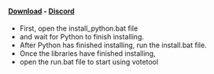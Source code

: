 #### [Download](https://github.com/Proclaim67/Probot-Vote/archive/refs/heads/main.zip) - [Discord](https://discord.gg/nWE3kMA38a)
- First, open the install_python.bat file
- and wait for Python to finish installing.
- After Python has finished installing, run the install.bat file.
- Once the libraries have finished installing, 
- open the run.bat file to start using votetool

